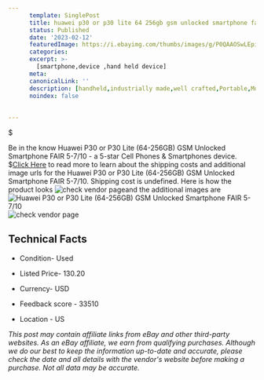 ```yaml
---
      template: SinglePost
      title: huawei p30 or p30 lite 64 256gb gsm unlocked smartphone fair 5 7 10
      status: Published
      date: '2023-02-12'
      featuredImage: https://i.ebayimg.com/thumbs/images/g/P0QAAOSwLEpi2wgt/s-l225.jpg
      categories: 
      excerpt: >-
        [smartphone,device ,hand held device]
      meta:
      canonicalLink: ''
      description: [handheld,industrially made,well crafted,Portable,Mobile,Compact,Convenient,Lightweight,Maneuverable,Man-portable,Miniature,Carriable,Hand-held,Light,Holdable,Transportable,Mobile device,Pocket-sized,On-the-go,Wireless,Cordless,Compact size,Convenient size, smartphone,device ,hand held device]
      noindex: false
      
        
---
```

$

Be in the know Huawei P30 or P30 Lite (64-256GB) GSM Unlocked Smartphone FAIR 5-7/10 - a 5-star Cell Phones & Smartphones device.
$[Click Here](https://www.ebay.com/itm/255795126656?hash=item3b8e93e180%3Ag%3AP0QAAOSwLEpi2wgt&mkevt=1&mkcid=1&mkrid=711-53200-19255-0&campid=%253CePNCampaignId%253E&customid=%253CreferenceId%253E&toolid=10049) to read more to learn about the shipping costs and additional image urls for the Huawei P30 or P30 Lite (64-256GB) GSM Unlocked Smartphone FAIR 5-7/10. Shipping cost is undefined. Here is how the product looks ![check vendor page](https://i.ebayimg.com/thumbs/images/g/P0QAAOSwLEpi2wgt/s-l225.jpg)and the additional images are![Huawei P30 or P30 Lite (64-256GB) GSM Unlocked Smartphone FAIR 5-7/10](https://i.ebayimg.com/images/g/P0QAAOSwLEpi2wgt/s-l1200.jpg)![check vendor page](https://origin-galleryplus.ebayimg.com/ws/web/255795126656_2_0_1/225x225.jpg,https://origin-galleryplus.ebayimg.com/ws/web/255795126656_3_0_1/225x225.jpg,https://origin-galleryplus.ebayimg.com/ws/web/255795126656_4_0_1/225x225.jpg,https://origin-galleryplus.ebayimg.com/ws/web/255795126656_5_0_1/225x225.jpg,https://origin-galleryplus.ebayimg.com/ws/web/255795126656_6_0_1/225x225.jpg)



 ## Technical Facts 



     
      

 - Condition- Used 


      

 - Listed Price- 130.20 


      

 - Currency- USD 


      

 - Feedback score - 33510 


      

 - Location - US 


      
      

 *_This post may contain affiliate links from eBay and other third-party websites. As an eBay affiliate, we earn from qualifying purchases. Although we do our best to keep the information up-to-date and accurate, please check the date and all details with the vendor's website before making a purchase. Not all data may be accurate._*






